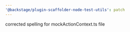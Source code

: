 ```yaml
---
'@backstage/plugin-scaffolder-node-test-utils': patch
---
```


corrected spelling for mockActionContext.ts file
